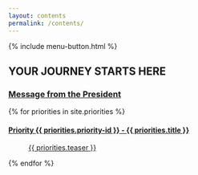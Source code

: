 ```yaml
---
layout: contents
permalink: /contents/
---
```


<div class="section-contents section-light">
	{% include menu-button.html %}
	<div class="inner-wrapper">
		<h2 class="contents__title">YOUR JOURNEY STARTS HERE</h2>
		<a href="{{ site.url }}/message" class="contents__subtitle"><h3 class="contents__subtitle__text">Message from the President</h3></a>
		<div class="priority">
		{% for priorities in site.priorities %}
			<section class="priority-list">
			<dl>
			<a class="priority-list__link" href="{{site.url}}{{priorities.url }}">
				<dt class="priority-list__term">
					<h4 class="priority-list__name__text">Priority {{ priorities.priority-id }} - {{ priorities.title }}</h4>
				</dt>
				<dd class="priority-list__description">{{ priorities.teaser }}</dd>
			</a>
			</dl>
			</section>
		{% endfor %}
		</div>
	</div>
</div>
